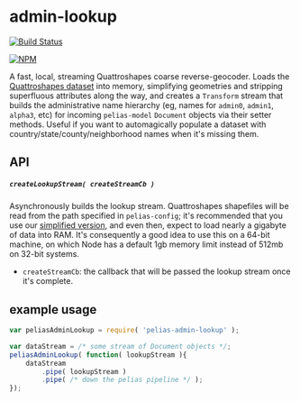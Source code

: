 # admin-lookup
[![Build Status](https://travis-ci.org/pelias/admin-lookup.svg?branch=master)](https://travis-ci.org/pelias/admin-lookup)

[![NPM](https://nodei.co/npm/pelias-admin-lookup.png)](https://nodei.co/npm/pelias-admin-lookup/)

A fast, local, streaming Quattroshapes coarse reverse-geocoder. Loads the [Quattroshapes
dataset](http://quattroshapes.com/) into memory, simplifying geometries and stripping superfluous attributes along the
way, and creates a `Transform` stream that builds the administrative name hierarchy (eg, names for `admin0`, `admin1`,
`alpha3`, etc) for incoming `pelias-model` `Document` objects via their setter methods. Useful if you want to
automagically populate a dataset with country/state/county/neighborhood names when it's missing them.

## API
##### `createLookupStream( createStreamCb )`
Asynchronously builds the lookup stream. Quattroshapes shapefiles will be read from the path specified in
`pelias-config`; it's recommended that you use our [simplified
version](http://data.mapzen.com/quattroshapes/quattroshapes-simplified.tar.gz), and even then, expect to load nearly a
gigabyte of data into RAM. It's consequently a good idea to use this on a 64-bit machine, on which Node has a default
1gb memory limit instead of 512mb on 32-bit systems.

* `createStreamCb`: the callback that will be passed the lookup stream once it's complete.

## example usage

```javascript
var peliasAdminLookup = require( 'pelias-admin-lookup' );

var dataStream = /* some stream of Document objects */;
peliasAdminLookup( function( lookupStream ){
	dataStream
		.pipe( lookupStream )
		.pipe( /* down the pelias pipeline */ );
});
```
